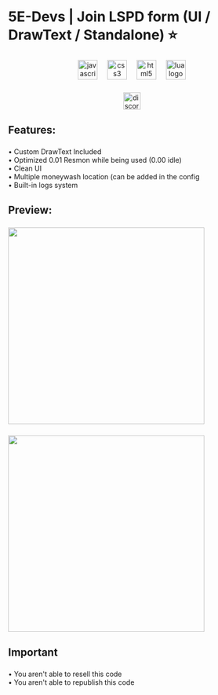 <h1 align="left">5E-Devs | Join LSPD form (UI / DrawText / Standalone) ⭐</h1>

###

<div align="center">
  <img src="https://cdn.jsdelivr.net/gh/devicons/devicon/icons/javascript/javascript-original.svg" height="40" alt="javascript logo"  />
  <img width="12" />
  <img src="https://cdn.jsdelivr.net/gh/devicons/devicon/icons/css3/css3-original.svg" height="40" alt="css3 logo"  />
  <img width="12" />
  <img src="https://cdn.jsdelivr.net/gh/devicons/devicon/icons/html5/html5-original.svg" height="40" alt="html5 logo"  />
  <img width="12" />
  <img src="https://cdn.jsdelivr.net/gh/devicons/devicon/icons/lua/lua-original.svg" height="40" alt="lua logo"  />
</div>

###

<div align="center">
  <a href="https://discord.gg/BZVktg66jA" target="_blank">
    <img src="https://img.shields.io/static/v1?message=Discord&logo=discord&label=5E-DEVS&color=7289DA&logoColor=white&labelColor=&style=for-the-badge" height="35" alt="discord logo"  />
  </a>
</div>

###

<h2 align="left">Features:</h2>

###

<p align="left">• Custom DrawText Included<br>• Optimized 0.01 Resmon while being used (0.00 idle)<br>• Clean UI<br>• Multiple moneywash location (can be added in the config<br>• Built-in logs system</p>

###

<h2 align="left">Preview:</h2>

###

<div align="left">
  <img height="400" src="https://media.discordapp.net/attachments/892793331854213233/1152519688887210015/image.png?width=1281&height=676"  />
</div>

###

<div align="left">
  <img height="400" src="https://cdn.discordapp.com/attachments/892793331854213233/1152519946832724000/image.png"  />
</div>

###

<h2 align="left">Important</h2>

###

<p align="left">• You aren't able to resell this code<br>• You aren't able to republish this code</p>

###
